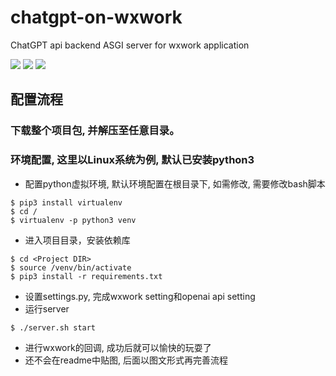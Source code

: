 # chatgpt-on-wxwork
ChatGPT api backend ASGI server for wxwork application
<p align="left">
    <img src ="https://img.shields.io/badge/platform-windows|linux|-green.svg" />
    <img src ="https://img.shields.io/badge/python-3.8+-blue.svg" />
    <img src ="https://img.shields.io/badge/license-Apache2.0-orange" />
</p>

## 配置流程
### 下载整个项目包, 并解压至任意目录。
### 环境配置, 这里以Linux系统为例, 默认已安装python3
* 配置python虚拟环境, 默认环境配置在根目录下, 如需修改, 需要修改bash脚本 
``` {.sourceCode .bash}
$ pip3 install virtualenv
$ cd /
$ virtualenv -p python3 venv
```
* 进入项目目录，安装依赖库
``` {.sourceCode .bash}
$ cd <Project DIR>
$ source /venv/bin/activate
$ pip3 install -r requirements.txt
```
* 设置settings.py, 完成wxwork setting和openai api setting
* 运行server
``` {.sourceCode .bash}
$ ./server.sh start
```
* 进行wxwork的回调, 成功后就可以愉快的玩耍了
* 还不会在readme中贴图, 后面以图文形式再完善流程
